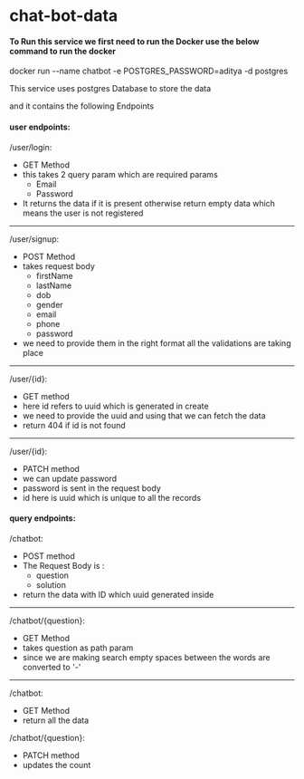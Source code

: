﻿# chat-bot-data
 
 #### To Run this service we first need to run the Docker use the below command to run the docker 
 docker run --name chatbot -e POSTGRES_PASSWORD=aditya -d postgres

This service uses postgres Database to store the data 

and it contains the following Endpoints


#### user endpoints:

/user/login:

- GET Method 
- this takes 2 query param which are required params
  - Email
  - Password 
- It returns the data if it is present otherwise return empty data which means the user is not registered
<hr/>

/user/signup:
- POST Method 
- takes request body
   - firstName
   - lastName
   - dob
   - gender
   - email
   - phone 
   - password
- we need to provide them in the right format all the validations are taking place 
<hr/>

/user/{id}:
- GET method 
- here id refers to uuid which is generated in create 
- we need to provide the uuid and using that we can fetch the data 
- return 404 if id is not found 
<hr/>

/user/{id}:
- PATCH method
- we can update password 
- password is sent in the request body 
- id here is uuid which is unique to all the records 


#### query endpoints:

/chatbot:

- POST method
- The Request Body is :
  - question
  - solution 
- return the data with ID which uuid generated inside
<hr/>

/chatbot/{question}:
- GET Method 
- takes question as path param 
- since we are making search empty spaces between the words are converted to '-'
<hr/>

/chatbot:
- GET Method
- return all the data 

/chatbot/{question}:
- PATCH method 
- updates the count


 
